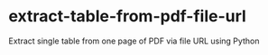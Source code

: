 # extract-table-from-pdf-file-url
Extract single table from one page of PDF via file URL using Python
